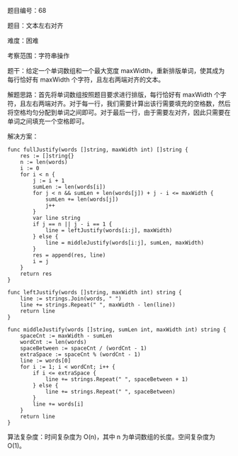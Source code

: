 题目编号：68

题目：文本左右对齐

难度：困难

考察范围：字符串操作

题干：给定一个单词数组和一个最大宽度 maxWidth，重新排版单词，使其成为每行恰好有 maxWidth 个字符，且左右两端对齐的文本。

解题思路：首先将单词数组按照题目要求进行排版，每行恰好有 maxWidth 个字符，且左右两端对齐。对于每一行，我们需要计算出该行需要填充的空格数，然后将空格均匀分配到单词之间即可。对于最后一行，由于需要左对齐，因此只需要在单词之间填充一个空格即可。

解决方案：

```
func fullJustify(words []string, maxWidth int) []string {
    res := []string{}
    n := len(words)
    i := 0
    for i < n {
        j := i + 1
        sumLen := len(words[i])
        for j < n && sumLen + len(words[j]) + j - i <= maxWidth {
            sumLen += len(words[j])
            j++
        }
        var line string
        if j == n || j - i == 1 {
            line = leftJustify(words[i:j], maxWidth)
        } else {
            line = middleJustify(words[i:j], sumLen, maxWidth)
        }
        res = append(res, line)
        i = j
    }
    return res
}

func leftJustify(words []string, maxWidth int) string {
    line := strings.Join(words, " ")
    line += strings.Repeat(" ", maxWidth - len(line))
    return line
}

func middleJustify(words []string, sumLen int, maxWidth int) string {
    spaceCnt := maxWidth - sumLen
    wordCnt := len(words)
    spaceBetween := spaceCnt / (wordCnt - 1)
    extraSpace := spaceCnt % (wordCnt - 1)
    line := words[0]
    for i := 1; i < wordCnt; i++ {
        if i <= extraSpace {
            line += strings.Repeat(" ", spaceBetween + 1)
        } else {
            line += strings.Repeat(" ", spaceBetween)
        }
        line += words[i]
    }
    return line
}
```

算法复杂度：时间复杂度为 O(n)，其中 n 为单词数组的长度。空间复杂度为 O(1)。